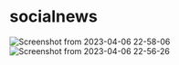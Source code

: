 # socialnews

![Screenshot from 2023-04-06 22-58-06](https://user-images.githubusercontent.com/76173903/230492836-98c13f15-bb33-4215-b8e2-95abad1b61dc.png)
![Screenshot from 2023-04-06 22-56-26](https://user-images.githubusercontent.com/76173903/230492843-cf216c33-870c-4628-8597-e6c3dccae1ec.png)
